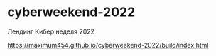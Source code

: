 # cyberweekend-2022
Лендинг Кибер неделя 2022

https://maximum454.github.io/cyberweekend-2022/build/index.html

